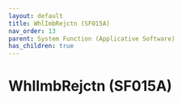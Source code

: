 ```yaml
---
layout: default
title: WhlImbRejctn (SF015A)
nav_order: 13
parent: System Function (Applicative Software)
has_children: true
---
```

# WhlImbRejctn (SF015A)
